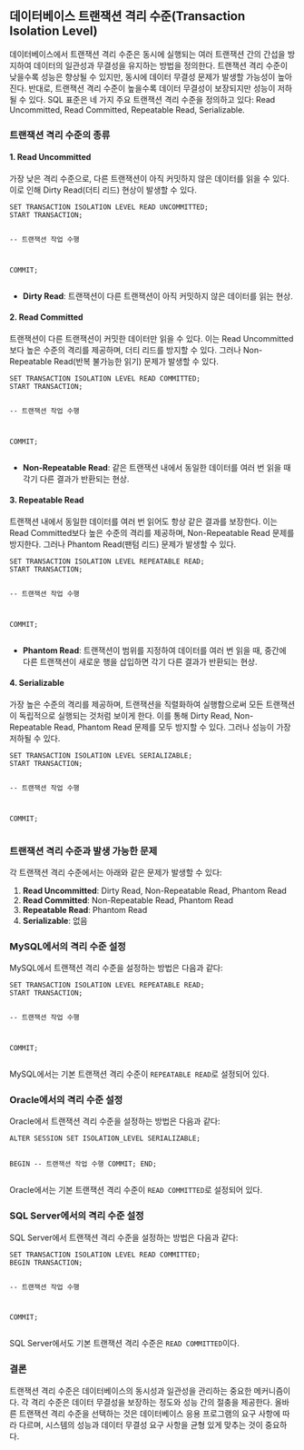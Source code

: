 <h2 id="데이터베이스-트랜잭션-격리-수준transaction-isolation-level">데이터베이스 트랜잭션 격리 수준(Transaction Isolation Level)</h2>
<p>데이터베이스에서 트랜잭션 격리 수준은 동시에 실행되는 여러 트랜잭션 간의 간섭을 방지하여 데이터의 일관성과 무결성을 유지하는 방법을 정의한다. 트랜잭션 격리 수준이 낮을수록 성능은 향상될 수 있지만, 동시에 데이터 무결성 문제가 발생할 가능성이 높아진다. 반대로, 트랜잭션 격리 수준이 높을수록 데이터 무결성이 보장되지만 성능이 저하될 수 있다. SQL 표준은 네 가지 주요 트랜잭션 격리 수준을 정의하고 있다: Read Uncommitted, Read Committed, Repeatable Read, Serializable.</p>
<h3 id="트랜잭션-격리-수준의-종류">트랜잭션 격리 수준의 종류</h3>
<h4 id="1-read-uncommitted">1. Read Uncommitted</h4>
<p>가장 낮은 격리 수준으로, 다른 트랜잭션이 아직 커밋하지 않은 데이터를 읽을 수 있다. 이로 인해 Dirty Read(더티 리드) 현상이 발생할 수 있다.</p>
<pre><code class="language-sql">SET TRANSACTION ISOLATION LEVEL READ UNCOMMITTED;
START TRANSACTION;

-- 트랜잭션 작업 수행

COMMIT;</code></pre>
<ul>
<li><strong>Dirty Read</strong>: 트랜잭션이 다른 트랜잭션이 아직 커밋하지 않은 데이터를 읽는 현상.</li>
</ul>
<h4 id="2-read-committed">2. Read Committed</h4>
<p>트랜잭션이 다른 트랜잭션이 커밋한 데이터만 읽을 수 있다. 이는 Read Uncommitted보다 높은 수준의 격리를 제공하며, 더티 리드를 방지할 수 있다. 그러나 Non-Repeatable Read(반복 불가능한 읽기) 문제가 발생할 수 있다.</p>
<pre><code class="language-sql">SET TRANSACTION ISOLATION LEVEL READ COMMITTED;
START TRANSACTION;

-- 트랜잭션 작업 수행

COMMIT;</code></pre>
<ul>
<li><strong>Non-Repeatable Read</strong>: 같은 트랜잭션 내에서 동일한 데이터를 여러 번 읽을 때 각기 다른 결과가 반환되는 현상.</li>
</ul>
<h4 id="3-repeatable-read">3. Repeatable Read</h4>
<p>트랜잭션 내에서 동일한 데이터를 여러 번 읽어도 항상 같은 결과를 보장한다. 이는 Read Committed보다 높은 수준의 격리를 제공하며, Non-Repeatable Read 문제를 방지한다. 그러나 Phantom Read(팬텀 리드) 문제가 발생할 수 있다.</p>
<pre><code class="language-sql">SET TRANSACTION ISOLATION LEVEL REPEATABLE READ;
START TRANSACTION;

-- 트랜잭션 작업 수행

COMMIT;</code></pre>
<ul>
<li><strong>Phantom Read</strong>: 트랜잭션이 범위를 지정하여 데이터를 여러 번 읽을 때, 중간에 다른 트랜잭션이 새로운 행을 삽입하면 각기 다른 결과가 반환되는 현상.</li>
</ul>
<h4 id="4-serializable">4. Serializable</h4>
<p>가장 높은 수준의 격리를 제공하며, 트랜잭션을 직렬화하여 실행함으로써 모든 트랜잭션이 독립적으로 실행되는 것처럼 보이게 한다. 이를 통해 Dirty Read, Non-Repeatable Read, Phantom Read 문제를 모두 방지할 수 있다. 그러나 성능이 가장 저하될 수 있다.</p>
<pre><code class="language-sql">SET TRANSACTION ISOLATION LEVEL SERIALIZABLE;
START TRANSACTION;

-- 트랜잭션 작업 수행

COMMIT;</code></pre>
<h3 id="트랜잭션-격리-수준과-발생-가능한-문제">트랜잭션 격리 수준과 발생 가능한 문제</h3>
<p>각 트랜잭션 격리 수준에서는 아래와 같은 문제가 발생할 수 있다:</p>
<ol>
<li><strong>Read Uncommitted</strong>: Dirty Read, Non-Repeatable Read, Phantom Read</li>
<li><strong>Read Committed</strong>: Non-Repeatable Read, Phantom Read</li>
<li><strong>Repeatable Read</strong>: Phantom Read</li>
<li><strong>Serializable</strong>: 없음</li>
</ol>
<h3 id="mysql에서의-격리-수준-설정">MySQL에서의 격리 수준 설정</h3>
<p>MySQL에서 트랜잭션 격리 수준을 설정하는 방법은 다음과 같다:</p>
<pre><code class="language-sql">SET TRANSACTION ISOLATION LEVEL REPEATABLE READ;
START TRANSACTION;

-- 트랜잭션 작업 수행

COMMIT;</code></pre>
<p>MySQL에서는 기본 트랜잭션 격리 수준이 <code>REPEATABLE READ</code>로 설정되어 있다.</p>
<h3 id="oracle에서의-격리-수준-설정">Oracle에서의 격리 수준 설정</h3>
<p>Oracle에서 트랜잭션 격리 수준을 설정하는 방법은 다음과 같다:</p>
<pre><code class="language-sql">ALTER SESSION SET ISOLATION_LEVEL SERIALIZABLE;

BEGIN
  -- 트랜잭션 작업 수행
  COMMIT;
END;</code></pre>
<p>Oracle에서는 기본 트랜잭션 격리 수준이 <code>READ COMMITTED</code>로 설정되어 있다.</p>
<h3 id="sql-server에서의-격리-수준-설정">SQL Server에서의 격리 수준 설정</h3>
<p>SQL Server에서 트랜잭션 격리 수준을 설정하는 방법은 다음과 같다:</p>
<pre><code class="language-sql">SET TRANSACTION ISOLATION LEVEL READ COMMITTED;
BEGIN TRANSACTION;

-- 트랜잭션 작업 수행

COMMIT;</code></pre>
<p>SQL Server에서도 기본 트랜잭션 격리 수준은 <code>READ COMMITTED</code>이다.</p>
<h3 id="결론">결론</h3>
<p>트랜잭션 격리 수준은 데이터베이스의 동시성과 일관성을 관리하는 중요한 메커니즘이다. 각 격리 수준은 데이터 무결성을 보장하는 정도와 성능 간의 절충을 제공한다. 올바른 트랜잭션 격리 수준을 선택하는 것은 데이터베이스 응용 프로그램의 요구 사항에 따라 다르며, 시스템의 성능과 데이터 무결성 요구 사항을 균형 있게 맞추는 것이 중요하다.</p>